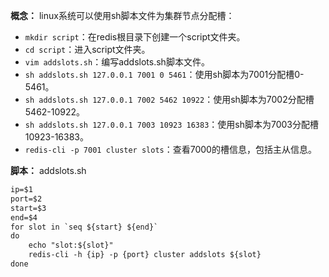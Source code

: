 **概念：** linux系统可以使用sh脚本文件为集群节点分配槽：
- `mkdir script`：在redis根目录下创建一个script文件夹。
- `cd script`：进入script文件夹。
- `vim addslots.sh`：编写addslots.sh脚本文件。
- `sh addslots.sh 127.0.0.1 7001 0 5461`：使用sh脚本为7001分配槽0-5461。
- `sh addslots.sh 127.0.0.1 7002 5462 10922`：使用sh脚本为7002分配槽5462-10922。
- `sh addslots.sh 127.0.0.1 7003 10923 16383`：使用sh脚本为7003分配槽10923-16383。
- `redis-cli -p 7001 cluster slots`：查看7000的槽信息，包括主从信息。

**脚本：** addslots.sh
```txt
ip=$1
port=$2
start=$3
end=$4
for slot in `seq ${start} ${end}`
do
    echo "slot:${slot}"
    redis-cli -h {ip} -p {port} cluster addslots ${slot}
done
```